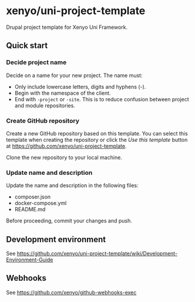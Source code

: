 # xenyo/uni-project-template

Drupal project template for Xenyo Uni Framework.

## Quick start

### Decide project name

Decide on a name for your new project. The name must:

- Only include lowercase letters, digits and hyphens (-).
- Begin with the namespace of the client.
- End with `-project` or `-site`. This is to reduce confusion between project
  and module repositories.

### Create GitHub repository

Create a new GitHub repository based on this template. You can select this
template when creating the repository or click the *Use this template* button at
https://github.com/xenyo/uni-project-template.

Clone the new repository to your local machine.

### Update name and description

Update the name and description in the following files:

- composer.json
- docker-compose.yml
- README.md

Before proceeding, commit your changes and push.

## Development environment

See https://github.com/xenyo/uni-project-template/wiki/Development-Environment-Guide

## Webhooks

See https://github.com/xenyo/github-webhooks-exec
